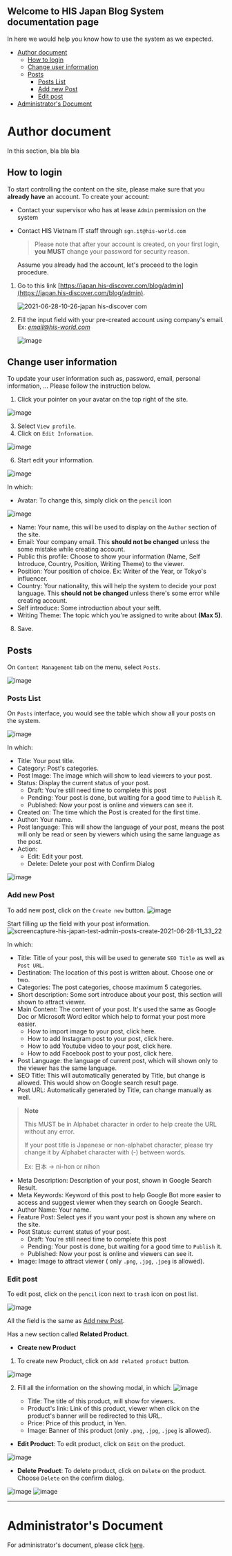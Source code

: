 ## Welcome to HIS Japan Blog System documentation page

In here we would help you know how to use the system as we expected.

- [Author document](#author-document)
  - [How to login](#how-to-login)
  - [Change user information](#change-user-information)
  - [Posts](#posts)
    - [Posts List](#posts-list)
    - [Add new Post](#add-new-post)
    - [Edit post](#edit-post)
- [Administrator's Document](#administrators-document)

# Author document

In this section, bla bla bla

## How to login

To start controlling the content on the site, please make sure that you **already have** an account.
To create your account:

- Contact your supervisor who has at lease `Admin` permission on the system
- Contact HIS Vietnam IT staff through `sgn.it@his-world.com`

  > Please note that after your account is created, on your first login, **you MUST** change your password for security reason.

  Assume you already had the account, let's proceed to the login procedure.

1. Go to this link [https://japan.his-discover.com/blog/admin](https://japan.his-discover.com/blog/admin).


   ![2021-06-28-10-26-japan his-discover com](https://user-images.githubusercontent.com/21214764/123575282-a29ea080-d7fb-11eb-9087-987ee20b3c99.png)

2. Fill the input field with your pre-created account using company's email.
   Ex: *email@his-world.com*

   ![image](https://user-images.githubusercontent.com/21214764/123575340-bba75180-d7fb-11eb-9914-b0be1e12cc2f.png)

## Change user information

To update your user information such as, password, email, personal information, ... Please follow the instruction below.
1. Click your pointer on your avatar on the top right of the site.

![image](https://user-images.githubusercontent.com/21214764/123579364-f613ed00-d801-11eb-9816-c039093ae284.png)

3. Select `View profile`.
4. Click on `Edit Information`.

![image](https://user-images.githubusercontent.com/21214764/123579411-0a57ea00-d802-11eb-81cc-a01d1ae7372b.png)

6. Start edit your information.

![image](https://user-images.githubusercontent.com/21214764/123579434-13e15200-d802-11eb-8ffa-7ac00b07762a.png)

In which:
- Avatar: To change this, simply click on the `pencil` icon

![image](https://user-images.githubusercontent.com/21214764/123579930-ff518980-d802-11eb-8f10-61f892246104.png)

- Name: Your name, this will be used to display on the `Author` section of the site.
- Email: Your company email. This **should not be changed** unless the some mistake while creating account.
- Public this profile: Choose to show your information (Name, Self Introduce, Country, Position, Writing Theme) to the viewer.
- Position: Your position of choice. Ex: Writer of the Year, or Tokyo's influencer.
- Country: Your nationality, this will help the system to decide your post language. This **should not be changed** unless there's some error while creating account.
- Self introduce: Some introduction about your selft.
- Writing Theme: The topic which you're assigned to write about **(Max 5)**.


8. Save.

## Posts

On `Content Management` tab on the menu, select `Posts`.

![image](https://user-images.githubusercontent.com/21214764/123580574-560b9300-d804-11eb-8105-4e894f2ea8fb.png)

### Posts List

On `Posts` interface, you would see the table which show all your posts on the system.

![image](https://user-images.githubusercontent.com/21214764/123580613-63288200-d804-11eb-9dd1-cbccf43cc0ad.png)

In which:
- Title: Your post title.
- Category: Post's categories.
- Post Image: The image which will show to lead viewers to your post.
- Status: Display the current status of your post.
  - Draft: You're still need time to complete this post
  - Pending: Your post is done, but waiting for a good time to `Publish` it.
  - Published: Now your post is online and viewers can see it.
- Created on: The time which the Post is created for the first time.
- Author: Your name.
- Post language: This will show the language of your post, means the post will only be read or seen by viewers which using the same language as the post.
- Action:
  - Edit: Edit your post.
  - Delete: Delete your post with Confirm Dialog

![image](https://user-images.githubusercontent.com/21214764/123580656-79364280-d804-11eb-8b55-5f9df34b53a9.png)

### Add new Post

To add new post, click on the `Create new` button.
![image](https://user-images.githubusercontent.com/21214764/123583528-ef897380-d809-11eb-8d78-36a141c1536a.png)

Start filling up the field with your post information.
![screencapture-his-japan-test-admin-posts-create-2021-06-28-11_33_22](https://user-images.githubusercontent.com/21214764/123583546-fca66280-d809-11eb-9604-84f9bdbf7b40.png)

In which:
- Title: Title of your post, this will be used to generate `SEO Title` as well as `Post URL`.
- Destination: The location of this post is written about. Choose one or two.
- Categories: The post categories, choose maximum 5 categories.
- Short description: Some sort introduce about your post, this section will shown to attract viewer.
- Main Content: The content of your post. It's used the same as Google Doc or Microsoft Word editor which help to format your post more easier.
  - How to import image to your post, click here.
  - How to add Instagram post to your post, click here.
  - How to add Youtube video to your post, click here.
  - How to add Facebook post to your post, click here.
- Post Language: the language of current post, which will shown only to the viewer has the same language.
- SEO Title: This will automatically generated by Title, but change is allowed. This would show on Google search result page.
- Post URL: Automatically generated by Title, can change manually as well.
> **Note**
> 
> This MUST be in Alphabet character in order to help create the URL without any error. 
> 
> If your post title is Japanese or non-alphabet character, please try change it by Alphabet character with (-) between words.
> 
> Ex: 日本 -> ni-hon or nihon

- Meta Description: Description of your post, shown in Google Search Result.
- Meta Keywords: Keyword of this post to help Google Bot more easier to access and suggest viewer when they search on Google Search.
- Author Name: Your name.
- Feature Post: Select yes if you want your post is shown any where on the site.
- Post Status: current status of your post.
  - Draft: You're still need time to complete this post
  - Pending: Your post is done, but waiting for a good time to `Publish` it.
  - Published: Now your post is online and viewers can see it.
- Image: Image to attract viewer ( only `.png`, `.jpg`, `.jpeg` is allowed).

### Edit post

To edit post, click on the `pencil` icon next to `trash` icon on post list.

![image](https://user-images.githubusercontent.com/21214764/123583394-b8b35d80-d809-11eb-824d-10b597c14529.png)


All the field is the same as [Add new Post](#add-new-post).

Has a new section called **Related Product**.

- **Create new Product**

1. To create new Product, click on `Add related product` button.

![image](https://user-images.githubusercontent.com/21214764/123583181-61ad8880-d809-11eb-882c-d05a9e0b2e87.png)

2. Fill all the information on the showing modal, in which:
![image](https://user-images.githubusercontent.com/21214764/123583215-6d00b400-d809-11eb-9afe-34e85e7bf8b1.png)

   - Title: The title of this product, will show for viewers.
   - Product's link: Link of this product, viewer when click on the product's banner will be redirected to this URL.
   - Price: Price of this product, in Yen.
   - Image: Banner of this product (only `.png`, `.jpg`, `.jpeg` is allowed).

- **Edit Product**: To edit product, click on `Edit` on the product.

![image](https://user-images.githubusercontent.com/21214764/123583251-7c7ffd00-d809-11eb-9722-8b23e31275b2.png)

- **Delete Product**: To delete product, click on `Delete` on the product. Choose `Delete` on the confirm dialog.

![image](https://user-images.githubusercontent.com/21214764/123583281-8a358280-d809-11eb-997e-abae16a795bc.png)
![image](https://user-images.githubusercontent.com/21214764/123583297-91f52700-d809-11eb-85f5-2762ab407603.png)

___
# Administrator's Document
For administrator's document, please click [here](https://github.com/raymondugv/HIS-Japan-Blog-Document/discussions/2).